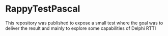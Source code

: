 # RappyTestPascal
This repository was published to expose a small test where the goal was to deliver the result and mainly to explore some capabilities of Delphi RTTI
